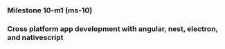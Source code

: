 ### Milestone 10-m1 (ms-10)

### Cross platform app development with angular, nest, electron, and nativescript
